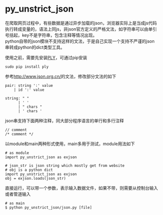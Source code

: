 # py_unstrict_json

在爬取网页过程中，有些数据是通过异步加载的json，浏览器实际上是当成js代码执行转成变量的，语法上同js，非json官方定义的严格文法，如字符串可以由单引号括起，key不是字符串，包含注释等情况出现。  
python自带的json模块不支持这样的文法，于是自己实现一个支持不严谨的json串转成python的dict类型工具。

使用之前，需要先安装[PLY](http://www.dabeaz.com/ply/ply.html)，可通过pip安装

    sudo pip install ply

参考<http://www.json.org.cn/>的文法，修改部分文法的如下

    pair: string ':' value
        | id ':' value

    string: " "
          | ' '
          | " chars "
          | ' chars '

json串支持下面两种注释，同大部分程序语言的单行和多行注释

    // comment
    /* comment */

以module和main两种形式使用，main多用于测试，module用法如下

    # as module
    import py_unstrict_json as exjson

    # json_str is json string which mostly get from website
    # obj is a python dict
    import py_unstrict_json as exjson
    obj = exjson.loads(json_str)

直接运行，可以带一个参数，表示输入数据文件，如果不带，则需要从控制台输入或者管道输入

    # as main
    $ python py_unstrict_json/json.py [file]
